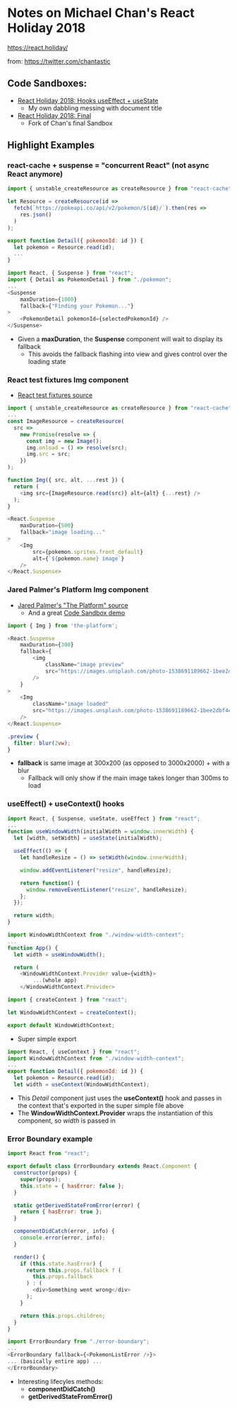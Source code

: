 # Notes on Michael Chan's React Holiday 2018

https://react.holiday/

from: https://twitter.com/chantastic



## Code Sandboxes:

+ [React Holiday 2018: Hooks useEffect + useState](https://codesandbox.io/s/p5z1747xq7)
    + My own dabbling messing with document title 
+ [React Holiday  2018: Final](https://codesandbox.io/s/lrl4lypjw9)
    + Fork of Chan's final Sandbox



## Highlight Examples

### react-cache + suspense = "concurrent React" (not async React anymore)

```js
import { unstable_createResource as createResource } from "react-cache";

let Resource = createResource(id =>
  fetch(`https://pokeapi.co/api/v2/pokemon/${id}/`).then(res =>
    res.json()
  )
);
```

```js
export function Detail({ pokemonId: id }) {
  let pokemon = Resource.read(id);
  ...
}
```

```js
import React, { Suspense } from "react";
import { Detail as PokemonDetail } from "./pokemon";
...
<Suspense
    maxDuration={1000}
    fallback={"Finding your Pokemon..."}
>
    <PokemonDetail pokemonId={selectedPokemonId} />
</Suspense>
```

+ Given a __maxDuration__, the __Suspense__ component will wait to display its fallback
  + This avoids the fallback flashing into view and gives control over the loading state

### React test fixtures Img component
+ [React test fixtures source](https://github.com/facebook/react/blob/v16.6.3/fixtures/unstable-async/suspense/src/components/UserPage.js?utm_source=React+Patterns+Newsletter&utm_campaign=9f008d75e6-EMAIL_CAMPAIGN_2018_11_30_09_15_COPY_01&utm_medium=email&utm_term=0_f97aebbc64-9f008d75e6-586767405#L105-L112)


```js
import { unstable_createResource as createResource } from "react-cache";
...
const ImageResource = createResource(
  src =>
    new Promise(resolve => {
      const img = new Image();
      img.onload = () => resolve(src);
      img.src = src;
    })
);

function Img({ src, alt, ...rest }) {
  return (
    <img src={ImageResource.read(src)} alt={alt} {...rest} />
  );
}
```

```js
<React.Suspense
    maxDuration={500}
    fallback="image loading..."
>
    <Img
        src={pokemon.sprites.front_default}
        alt={`${pokemon.name} image`}
    />
</React.Suspense>
```

### Jared Palmer's Platform Img component

+ [Jared Palmer's "The Platform" source](https://github.com/palmerhq/the-platform/blob/master/src/Img.tsx)
    + And a great [Code Sandbox demo](https://codesandbox.io/s/vo3zjoq90)

```js
import { Img } from 'the-platform';

<React.Suspense
    maxDuration={300}
    fallback={
        <img
            className="image preview"
            src="https://images.unsplash.com/photo-1538691189662-1bee2dbf4e4c?ixlib=rb-0.3.5&q=80&fm=jpg&crop=entropy&cs=tinysrgb&w=300&h=200&fit=crop&ixid=eyJhcHBfaWQiOjF9&s=30d15c252286297006cb7706e364c7d6"
        />
    }
>
    <Img
        className="image loaded"
        src="https://images.unsplash.com/photo-1538691189662-1bee2dbf4e4c?ixlib=rb-0.3.5&q=80&fm=jpg&crop=entropy&cs=tinysrgb&w=3000&h=2000&fit=crop&ixid=eyJhcHBfaWQiOjF9&s=30d15c252286297006cb7706e364c7d6"
    />
</React.Suspense>
```

```css
.preview {
  filter: blur(2vw);
}
```
+ __fallback__ is same image at 300x200 (as opposed to 3000x2000) + with a blur
    + Fallback will only show if the main image takes longer than 300ms to load

### useEffect() + useContext() hooks

```js
import React, { Suspense, useState, useEffect } from "react";
...
function useWindowWidth(initialWidth = window.innerWidth) {
  let [width, setWidth] = useState(initialWidth);

  useEffect(() => {
    let handleResize = () => setWidth(window.innerWidth);

    window.addEventListener("resize", handleResize);

    return function() {
      window.removeEventListener("resize", handleResize);
    };
  });

  return width;
}
```


```js
import WindowWidthContext from "./window-width-context";
...
function App() {
  let width = useWindowWidth();

  return (
    <WindowWidthContext.Provider value={width}>
        ...(whole app)
    </WindowWidthContext.Provider>
```

```js
import { createContext } from "react";

let WindowWidthContext = createContext();

export default WindowWidthContext;
```
+ Super simple export

```js
import React, { useContext } from "react";
import WindowWidthContext from "./window-width-context";
...
export function Detail({ pokemonId: id }) {
  let pokemon = Resource.read(id);
  let width = useContext(WindowWidthContext);
```
+ This _Detail_ component just uses the __useContext()__ hook and passes in the context that's exported in the super simple file above
+ The __WindowWidthContext.Provider__ wraps the instantiation of this component, so _width_ is passed in

### Error Boundary example

```js
import React from "react";

export default class ErrorBoundary extends React.Component {
  constructor(props) {
    super(props);
    this.state = { hasError: false };
  }

  static getDerivedStateFromError(error) {
    return { hasError: true };
  }

  componentDidCatch(error, info) {
    console.error(error, info);
  }

  render() {
    if (this.state.hasError) {
      return this.props.fallback ? (
        this.props.fallback
      ) : (
        <div>Something went wrong</div>
      );
    }

    return this.props.children;
  }
}
```

```js
import ErrorBoundary from "./error-boundary";
...
<ErrorBoundary fallback={<PokemonListError />}>
... (basically entire app) ...
</ErrorBoundary>
```

+ Interesting lifecyles methods:
    + __componentDidCatch()__
    + __getDerivedStateFromError()__